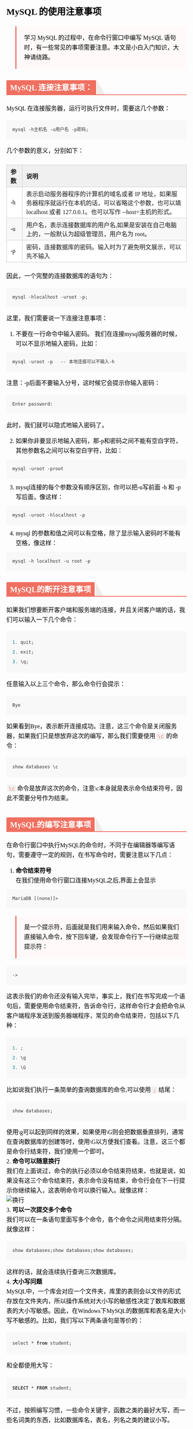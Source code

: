 <section id="nice" data-tool="mdnice编辑器" data-website="https://www.mdnice.com" style="font-size: 16px; color: black; padding: 0 10px; line-height: 1.6; word-spacing: 0px; letter-spacing: 0px; word-break: break-word; word-wrap: break-word; text-align: left; font-family: Optima-Regular, Optima, PingFangSC-light, PingFangTC-light, 'PingFang SC', Cambria, Cochin, Georgia, Times, 'Times New Roman', serif; margin-top: -10px;"><h1 data-tool="mdnice编辑器" style="margin-top: 30px; margin-bottom: 15px; padding: 0px; font-weight: bold; color: black; font-size: 24px;"><span class="prefix" style="display: none;"></span><span class="content">MySQL 的使用注意事项</span><span class="suffix"></span></h1>
<blockquote data-tool="mdnice编辑器" style="display: block; font-size: 0.9em; overflow: auto; overflow-scrolling: touch; border-left: 3px solid rgba(0, 0, 0, 0.4); color: #6a737d; padding-top: 10px; padding-bottom: 10px; padding-left: 20px; padding-right: 10px; margin-bottom: 20px; margin-top: 20px; border-left-color: rgb(239, 112, 96); background: #fff9f9;">
<p style="font-size: 16px; padding-top: 8px; padding-bottom: 8px; margin: 0px; color: black; line-height: 26px;">学习 MySQL 的过程中，在命令行窗口中编写 MySQL 语句时，有一些常见的事项需要注意。本文是小白入门知识，大神请绕路。</p>
</blockquote>
<h2 data-tool="mdnice编辑器" style="margin-top: 30px; margin-bottom: 15px; padding: 0px; font-weight: bold; color: black; border-bottom: 2px solid rgb(239, 112, 96); font-size: 1.3em;"><span class="prefix" style="display: none;"></span><span class="content" style="display: inline-block; font-weight: bold; background: rgb(239, 112, 96); color: #ffffff; padding: 3px 10px 1px; border-top-right-radius: 3px; border-top-left-radius: 3px; margin-right: 3px;">MySQL 连接注意事项：<br></span><span class="suffix"></span><span style="display: inline-block; vertical-align: bottom; border-bottom: 36px solid #efebe9; border-right: 20px solid transparent;"> </span></h2>
<p data-tool="mdnice编辑器" style="font-size: 16px; padding-top: 8px; padding-bottom: 8px; margin: 0; line-height: 26px; color: black;">MySQL 在连接服务器，运行可执行文件时，需要这几个参数：</p>
<pre class="custom" data-tool="mdnice编辑器" style="margin-top: 10px; margin-bottom: 10px;"><code class="hljs" style="overflow-x: auto; padding: 16px; color: #333; background: #f8f8f8; display: block; font-family: Operator Mono, Consolas, Monaco, Menlo, monospace; border-radius: 0px; font-size: 12px; -webkit-overflow-scrolling: touch;">mysql -h主机名 -u用户名 -p密码;
<span/></code></pre>
<p data-tool="mdnice编辑器" style="font-size: 16px; padding-top: 8px; padding-bottom: 8px; margin: 0; line-height: 26px; color: black;">几个参数的意义，分别如下：<br></p>
<table data-tool="mdnice编辑器" style="display: table; text-align: left;">
<thead>
<tr style="border: 0; border-top: 1px solid #ccc; background-color: white;">
<th style="font-size: 16px; border: 1px solid #ccc; padding: 5px 10px; text-align: left; font-weight: bold; background-color: #f0f0f0;">参数</th>
<th style="font-size: 16px; border: 1px solid #ccc; padding: 5px 10px; text-align: left; font-weight: bold; background-color: #f0f0f0;">说明</th>
</tr>
</thead>
<tbody style="border: 0;">
<tr style="border: 0; border-top: 1px solid #ccc; background-color: white;">
<td style="font-size: 16px; border: 1px solid #ccc; padding: 5px 10px; text-align: left;">-h</td>
<td style="font-size: 16px; border: 1px solid #ccc; padding: 5px 10px; text-align: left;">表示启动服务器程序的计算机的域名或者 IP 地址，如果服务器程序就运行在本机的话，可以省略这个参数，也可以填 localhost 或者 127.0.0.1。也可以写作 --host=主机的形式。</td>
</tr>
<tr style="border: 0; border-top: 1px solid #ccc; background-color: #F8F8F8;">
<td style="font-size: 16px; border: 1px solid #ccc; padding: 5px 10px; text-align: left;">-u</td>
<td style="font-size: 16px; border: 1px solid #ccc; padding: 5px 10px; text-align: left;">用户名，表示连接数据库的用户名,如果是安装在自己电脑上的，一般默认为超级管理员，用户名为 root。</td>
</tr>
<tr style="border: 0; border-top: 1px solid #ccc; background-color: white;">
<td style="font-size: 16px; border: 1px solid #ccc; padding: 5px 10px; text-align: left;">-p</td>
<td style="font-size: 16px; border: 1px solid #ccc; padding: 5px 10px; text-align: left;">密码，连接数据库的密码。输入时为了避免明文展示，可以先不输入</td>
</tr>
</tbody>
</table>
<p data-tool="mdnice编辑器" style="font-size: 16px; padding-top: 8px; padding-bottom: 8px; margin: 0; line-height: 26px; color: black;">因此，一个完整的连接数据库的语句为：</p>
<pre class="custom" data-tool="mdnice编辑器" style="margin-top: 10px; margin-bottom: 10px;"><code class="hljs" style="overflow-x: auto; padding: 16px; color: #333; background: #f8f8f8; display: block; font-family: Operator Mono, Consolas, Monaco, Menlo, monospace; border-radius: 0px; font-size: 12px; -webkit-overflow-scrolling: touch;">mysql -hlocalhost -uroot -p;
<span/></code></pre>
<p data-tool="mdnice编辑器" style="font-size: 16px; padding-top: 8px; padding-bottom: 8px; margin: 0; line-height: 26px; color: black;">这里，我们需要说一下连接注意事项：</p>
<ol data-tool="mdnice编辑器" style="margin-top: 8px; margin-bottom: 8px; padding-left: 25px; color: black; list-style-type: decimal;">
<li><section style="margin-top: 5px; margin-bottom: 5px; line-height: 26px; text-align: left; color: rgb(1,1,1); font-weight: 500;">不要在一行命令中输入密码。
我们在连接mysql服务器的时候，可以不显示地输入密码，比如：</section></li></ol>
<pre class="custom" data-tool="mdnice编辑器" style="margin-top: 10px; margin-bottom: 10px;"><code class="hljs" style="overflow-x: auto; padding: 16px; color: #333; background: #f8f8f8; display: block; font-family: Operator Mono, Consolas, Monaco, Menlo, monospace; border-radius: 0px; font-size: 12px; -webkit-overflow-scrolling: touch;">mysql -uroot -p   -- 本地连接可以不输入-h
<span/></code></pre>
<p data-tool="mdnice编辑器" style="font-size: 16px; padding-top: 8px; padding-bottom: 8px; margin: 0; line-height: 26px; color: black;">注意：-p后面不要输入分号，这时候它会提示你输入密码：</p>
<pre class="custom" data-tool="mdnice编辑器" style="margin-top: 10px; margin-bottom: 10px;"><code class="hljs" style="overflow-x: auto; padding: 16px; color: #333; background: #f8f8f8; display: block; font-family: Operator Mono, Consolas, Monaco, Menlo, monospace; border-radius: 0px; font-size: 12px; -webkit-overflow-scrolling: touch;">Enter password:
<span/></code></pre>
<p data-tool="mdnice编辑器" style="font-size: 16px; padding-top: 8px; padding-bottom: 8px; margin: 0; line-height: 26px; color: black;">此时，我们就可以隐式地输入密码了。</p>
<ol start="2" data-tool="mdnice编辑器" style="margin-top: 8px; margin-bottom: 8px; padding-left: 25px; color: black; list-style-type: decimal;">
<li><section style="margin-top: 5px; margin-bottom: 5px; line-height: 26px; text-align: left; color: rgb(1,1,1); font-weight: 500;">如果你非要显示地输入密码，那-p和密码之间不能有空白字符，其他参数名之间可以有空白字符，比如：</section></li></ol>
<pre class="custom" data-tool="mdnice编辑器" style="margin-top: 10px; margin-bottom: 10px;"><code class="hljs" style="overflow-x: auto; padding: 16px; color: #333; background: #f8f8f8; display: block; font-family: Operator Mono, Consolas, Monaco, Menlo, monospace; border-radius: 0px; font-size: 12px; -webkit-overflow-scrolling: touch;">mysql -uroot -proot
<span/></code></pre>
<ol start="3" data-tool="mdnice编辑器" style="margin-top: 8px; margin-bottom: 8px; padding-left: 25px; color: black; list-style-type: decimal;">
<li><section style="margin-top: 5px; margin-bottom: 5px; line-height: 26px; text-align: left; color: rgb(1,1,1); font-weight: 500;">mysql连接的每个参数没有顺序区别，你可以把-u写前面 -h 和 -p写后面，像这样：</section></li></ol>
<pre class="custom" data-tool="mdnice编辑器" style="margin-top: 10px; margin-bottom: 10px;"><code class="hljs" style="overflow-x: auto; padding: 16px; color: #333; background: #f8f8f8; display: block; font-family: Operator Mono, Consolas, Monaco, Menlo, monospace; border-radius: 0px; font-size: 12px; -webkit-overflow-scrolling: touch;">mysql -uroot -hlocalhost -p
<span/></code></pre>
<ol start="4" data-tool="mdnice编辑器" style="margin-top: 8px; margin-bottom: 8px; padding-left: 25px; color: black; list-style-type: decimal;">
<li><section style="margin-top: 5px; margin-bottom: 5px; line-height: 26px; text-align: left; color: rgb(1,1,1); font-weight: 500;">mysql 的参数和值之间可以有空格，除了显示输入密码时不能有空格，像这样：</section></li></ol>
<pre class="custom" data-tool="mdnice编辑器" style="margin-top: 10px; margin-bottom: 10px;"><code class="hljs" style="overflow-x: auto; padding: 16px; color: #333; background: #f8f8f8; display: block; font-family: Operator Mono, Consolas, Monaco, Menlo, monospace; border-radius: 0px; font-size: 12px; -webkit-overflow-scrolling: touch;">mysql -h localhost -u root -p
<span/></code></pre>
<h2 data-tool="mdnice编辑器" style="margin-top: 30px; margin-bottom: 15px; padding: 0px; font-weight: bold; color: black; border-bottom: 2px solid rgb(239, 112, 96); font-size: 1.3em;"><span class="prefix" style="display: none;"></span><span class="content" style="display: inline-block; font-weight: bold; background: rgb(239, 112, 96); color: #ffffff; padding: 3px 10px 1px; border-top-right-radius: 3px; border-top-left-radius: 3px; margin-right: 3px;">MySQL的断开注意事项</span><span class="suffix"></span><span style="display: inline-block; vertical-align: bottom; border-bottom: 36px solid #efebe9; border-right: 20px solid transparent;"> </span></h2>
<p data-tool="mdnice编辑器" style="font-size: 16px; padding-top: 8px; padding-bottom: 8px; margin: 0; line-height: 26px; color: black;">如果我们想要断开客户端和服务端的连接，并且关闭客户端的话，我们可以输入一下几个命令：</p>
<pre class="custom" data-tool="mdnice编辑器" style="margin-top: 10px; margin-bottom: 10px;"><code class="hljs" style="overflow-x: auto; padding: 16px; color: #333; background: #f8f8f8; display: block; font-family: Operator Mono, Consolas, Monaco, Menlo, monospace; border-radius: 0px; font-size: 12px; -webkit-overflow-scrolling: touch;"><span class="hljs-number" style="color: #008080; line-height: 26px;">1.</span> quit;
<span/><span class="hljs-number" style="color: #008080; line-height: 26px;">2.</span> exit;
<span/><span class="hljs-number" style="color: #008080; line-height: 26px;">3.</span> \q;
<span/></code></pre>
<p data-tool="mdnice编辑器" style="font-size: 16px; padding-top: 8px; padding-bottom: 8px; margin: 0; line-height: 26px; color: black;">任意输入以上三个命令，那么命令行会提示：</p>
<pre class="custom" data-tool="mdnice编辑器" style="margin-top: 10px; margin-bottom: 10px;"><code class="hljs" style="overflow-x: auto; padding: 16px; color: #333; background: #f8f8f8; display: block; font-family: Operator Mono, Consolas, Monaco, Menlo, monospace; border-radius: 0px; font-size: 12px; -webkit-overflow-scrolling: touch;">Bye
<span/></code></pre>
<p data-tool="mdnice编辑器" style="font-size: 16px; padding-top: 8px; padding-bottom: 8px; margin: 0; line-height: 26px; color: black;">如果看到Bye，表示断开连接成功。注意，这三个命令是关闭服务器，如果我们只是想放弃这次的编写，那么我们需要使用<code style="font-size: 14px; word-wrap: break-word; padding: 2px 4px; border-radius: 4px; margin: 0 2px; background-color: rgba(27,31,35,.05); font-family: Operator Mono, Consolas, Monaco, Menlo, monospace; word-break: break-all; color: rgb(239, 112, 96);">\c</code>的命令：</p>
<pre class="custom" data-tool="mdnice编辑器" style="margin-top: 10px; margin-bottom: 10px;"><code class="hljs" style="overflow-x: auto; padding: 16px; color: #333; background: #f8f8f8; display: block; font-family: Operator Mono, Consolas, Monaco, Menlo, monospace; border-radius: 0px; font-size: 12px; -webkit-overflow-scrolling: touch;">show databases \c
<span/></code></pre>
<p data-tool="mdnice编辑器" style="font-size: 16px; padding-top: 8px; padding-bottom: 8px; margin: 0; line-height: 26px; color: black;"><code style="font-size: 14px; word-wrap: break-word; padding: 2px 4px; border-radius: 4px; margin: 0 2px; background-color: rgba(27,31,35,.05); font-family: Operator Mono, Consolas, Monaco, Menlo, monospace; word-break: break-all; color: rgb(239, 112, 96);">\c</code>命令是放弃这次的命令，注意\c本身就是表示命令结束符号，因此不需要分号作为结束。</p>
<h2 data-tool="mdnice编辑器" style="margin-top: 30px; margin-bottom: 15px; padding: 0px; font-weight: bold; color: black; border-bottom: 2px solid rgb(239, 112, 96); font-size: 1.3em;"><span class="prefix" style="display: none;"></span><span class="content" style="display: inline-block; font-weight: bold; background: rgb(239, 112, 96); color: #ffffff; padding: 3px 10px 1px; border-top-right-radius: 3px; border-top-left-radius: 3px; margin-right: 3px;">MySQL的编写注意事项</span><span class="suffix"></span><span style="display: inline-block; vertical-align: bottom; border-bottom: 36px solid #efebe9; border-right: 20px solid transparent;"> </span></h2>
<p data-tool="mdnice编辑器" style="font-size: 16px; padding-top: 8px; padding-bottom: 8px; margin: 0; line-height: 26px; color: black;">在命令行窗口中执行MySQL的命令时，不同于在编辑器等编写语句，需要遵守一定的规则，在书写命令时，需要注意以下几点：</p>
<ol data-tool="mdnice编辑器" style="margin-top: 8px; margin-bottom: 8px; padding-left: 25px; color: black; list-style-type: decimal;">
<li><section style="margin-top: 5px; margin-bottom: 5px; line-height: 26px; text-align: left; color: rgb(1,1,1); font-weight: 500;"><strong style="font-weight: bold; color: black;">命令结束符号</strong><br>
在我们使用命令行窗口连接MySQL之后,界面上会显示</section></li></ol>
<pre class="custom" data-tool="mdnice编辑器" style="margin-top: 10px; margin-bottom: 10px;"><code class="hljs" style="overflow-x: auto; padding: 16px; color: #333; background: #f8f8f8; display: block; font-family: Operator Mono, Consolas, Monaco, Menlo, monospace; border-radius: 0px; font-size: 12px; -webkit-overflow-scrolling: touch;">MariaDB [(none)]&gt;
<span/></code></pre>
<blockquote data-tool="mdnice编辑器" style="display: block; font-size: 0.9em; overflow: auto; overflow-scrolling: touch; border-left: 3px solid rgba(0, 0, 0, 0.4); color: #6a737d; padding-top: 10px; padding-bottom: 10px; padding-left: 20px; padding-right: 10px; margin-bottom: 20px; margin-top: 20px; border-left-color: rgb(239, 112, 96); background: #fff9f9;">
<p style="font-size: 16px; padding-top: 8px; padding-bottom: 8px; margin: 0px; color: black; line-height: 26px;">是一个提示符，后面就是我们用来输入命令，然后如果我们直接输入命令，按下回车键，会发现命令行下一行继续出现提示符：</p>
</blockquote>
<pre class="custom" data-tool="mdnice编辑器" style="margin-top: 10px; margin-bottom: 10px;"><code class="hljs" style="overflow-x: auto; padding: 16px; color: #333; background: #f8f8f8; display: block; font-family: Operator Mono, Consolas, Monaco, Menlo, monospace; border-radius: 0px; font-size: 12px; -webkit-overflow-scrolling: touch;">-&gt;
<span/></code></pre>
<p data-tool="mdnice编辑器" style="font-size: 16px; padding-top: 8px; padding-bottom: 8px; margin: 0; line-height: 26px; color: black;">这表示我们的命令还没有输入完毕，事实上，我们在书写完成一个语句后，需要使用命令结束符，告诉命令行，这样命令行才会把命令从客户端程序发送到服务器端程序，常见的命令结束符，包括以下几种：</p>
<pre class="custom" data-tool="mdnice编辑器" style="margin-top: 10px; margin-bottom: 10px;"><code class="hljs" style="overflow-x: auto; padding: 16px; color: #333; background: #f8f8f8; display: block; font-family: Operator Mono, Consolas, Monaco, Menlo, monospace; border-radius: 0px; font-size: 12px; -webkit-overflow-scrolling: touch;"><span class="hljs-number" style="color: #008080; line-height: 26px;">1.</span> ;
<span/><span class="hljs-number" style="color: #008080; line-height: 26px;">2.</span> \g
<span/><span class="hljs-number" style="color: #008080; line-height: 26px;">3.</span> \G
<span/></code></pre>
<p data-tool="mdnice编辑器" style="font-size: 16px; padding-top: 8px; padding-bottom: 8px; margin: 0; line-height: 26px; color: black;">比如说我们执行一条简单的查询数据库的命令,可以使用<code style="font-size: 14px; word-wrap: break-word; padding: 2px 4px; border-radius: 4px; margin: 0 2px; background-color: rgba(27,31,35,.05); font-family: Operator Mono, Consolas, Monaco, Menlo, monospace; word-break: break-all; color: rgb(239, 112, 96);">;</code>结尾：</p>
<pre class="custom" data-tool="mdnice编辑器" style="margin-top: 10px; margin-bottom: 10px;"><code class="hljs" style="overflow-x: auto; padding: 16px; color: #333; background: #f8f8f8; display: block; font-family: Operator Mono, Consolas, Monaco, Menlo, monospace; border-radius: 0px; font-size: 12px; -webkit-overflow-scrolling: touch;">show databases;
<span/></code></pre>
<p data-tool="mdnice编辑器" style="font-size: 16px; padding-top: 8px; padding-bottom: 8px; margin: 0; line-height: 26px; color: black;">使用\g可以起到同样的效果，如果使用\G则会把数据垂直排列，通常在查询数据库的创建等时，使用\G以方便我们查看。注意，这三个都是命令行结束符，我们使用一个即可。<br>
2. <strong style="font-weight: bold; color: black;">命令可以随意换行</strong><br>
我们在上面说过，命令的执行必须以命令结束符结束，也就是说，如果没有这三个命令结束符，表示命令没有结束，命令行会在下一行提示你继续输入，这表明命令可以换行输入。就像这样：
<img src="https://imgkr.cn-bj.ufileos.com/9b7546e2-a42b-4a9c-a23d-59baf169f587.png" alt="换行" style="display: block; margin: 0 auto; max-width: 100%;">
3. <strong style="font-weight: bold; color: black;">可以一次提交多个命令</strong><br>
我们可以在一条语句里面写多个命令，各个命令之间用结束符分隔。就像这样：</p>
<pre class="custom" data-tool="mdnice编辑器" style="margin-top: 10px; margin-bottom: 10px;"><code class="hljs" style="overflow-x: auto; padding: 16px; color: #333; background: #f8f8f8; display: block; font-family: Operator Mono, Consolas, Monaco, Menlo, monospace; border-radius: 0px; font-size: 12px; -webkit-overflow-scrolling: touch;">show databases;show databases;show databases;
<span/></code></pre>
<p data-tool="mdnice编辑器" style="font-size: 16px; padding-top: 8px; padding-bottom: 8px; margin: 0; line-height: 26px; color: black;">这样的话，就会连续执行查询三次数据库。<br>
4. <strong style="font-weight: bold; color: black;">大小写问题</strong><br>
MySQL中，一个库会对应一个文件夹，库里的表则会以文件的形式存放在文件夹内，所以操作系统对大小写的敏感性决定了数库和数据表的大小写敏感。因此，在Windows下MySQL的数据库和表名是大小写不敏感的。比如，我们写以下两条语句是等价的：</p>
<pre class="custom" data-tool="mdnice编辑器" style="margin-top: 10px; margin-bottom: 10px;"><code class="hljs" style="overflow-x: auto; padding: 16px; color: #333; background: #f8f8f8; display: block; font-family: Operator Mono, Consolas, Monaco, Menlo, monospace; border-radius: 0px; font-size: 12px; -webkit-overflow-scrolling: touch;">select * <span class="hljs-keyword" style="color: #333; font-weight: bold; line-height: 26px;">from</span> student;
<span/></code></pre>
<p data-tool="mdnice编辑器" style="font-size: 16px; padding-top: 8px; padding-bottom: 8px; margin: 0; line-height: 26px; color: black;">和全都使用大写：</p>
<pre class="custom" data-tool="mdnice编辑器" style="margin-top: 10px; margin-bottom: 10px;"><code class="hljs" style="overflow-x: auto; padding: 16px; color: #333; background: #f8f8f8; display: block; font-family: Operator Mono, Consolas, Monaco, Menlo, monospace; border-radius: 0px; font-size: 12px; -webkit-overflow-scrolling: touch;"><span class="hljs-keyword" style="color: #333; font-weight: bold; line-height: 26px;">SELECT</span> * <span class="hljs-keyword" style="color: #333; font-weight: bold; line-height: 26px;">FROM</span> student;
<span/></code></pre>
<p data-tool="mdnice编辑器" style="font-size: 16px; padding-top: 8px; padding-bottom: 8px; margin: 0; line-height: 26px; color: black;">不过，按照编写习惯，一些命令关键字，函数之类的最好大写，而一些名词类的东西，比如数据库名，表名，列名之类的建议小写。</p>
</section>